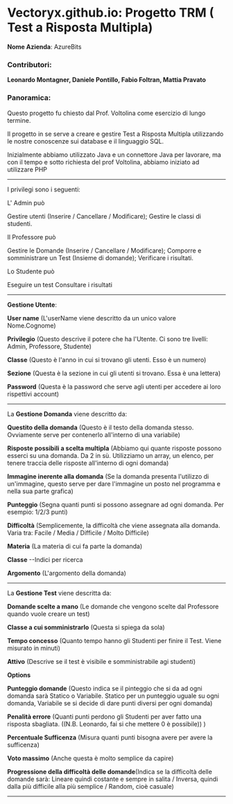 # Vectoryx.github.io: Progetto TRM ( Test a Risposta Multipla)

**Nome Azienda**: AzureBits

### Contributori:

**Leonardo Montagner, Daniele Pontillo, Fabio Foltran, Mattia Pravato**

### Panoramica:
Questo progetto fu chiesto dal Prof. Voltolina come esercizio di lungo termine.

Il progetto in se serve a creare e gestire Test a Risposta Multipla utilizzando le nostre conoscenze sui database e il linguaggio SQL.

Inizialmente abbiamo utilizzato Java e un connettore Java per lavorare, ma con il tempo e sotto richiesta del prof Voltolina, abbiamo iniziato ad utilizzare PHP

---

I privilegi sono i seguenti:

L' Admin può

Gestire utenti (Inserire / Cancellare / Modificare);
Gestire le classi di studenti.

Il Professore può

Gestire le Domande  (Inserire / Cancellare / Modificare);
Comporre e somministrare un Test (Insieme di domande);
Verificare i risultati.

Lo Studente può

Eseguire un test
Consultare i risultati

---

**Gestione Utente**:

**User name** (L'userName viene descritto da un unico valore Nome.Cognome)

**Privilegio**  (Questo descrive il potere che ha l'Utente. Ci sono tre livelli: Admin, Professore, Studente)

**Classe** (Questo è l'anno in cui si trovano gli utenti. Esso è un numero)

**Sezione** (Questa è la sezione in cui gli utenti si trovano. Essa è una lettera)

**Password** (Questa è la password che serve agli utenti per accedere ai loro rispettivi account)

---

La **Gestione Domanda** viene descritto da:

**Questito della domanda** (Questo è il testo della domanda stesso. Ovviamente serve per contenerlo all'interno di una variabile)

**Risposte possibili a scelta multipla** (Abbiamo qui quante risposte possono esserci su una domanda. Da 2 in sù. Utilizziamo un array, un elenco, per tenere traccia delle risposte all'interno di ogni domanda)

**Immagine inerente alla domanda** (Se la domanda presenta l'utilizzo di un'immagine, questo serve per dare l'immagine un posto nel programma e nella sua parte grafica)

**Punteggio** (Segna quanti punti si possono assegnare ad ogni domanda. Per esempio: 1/2/3 punti)

**Difficoltà** (Semplicemente, la difficoltà che viene assegnata alla domanda. Varia tra: Facile / Media / Difficile / Molto Difficile)

**Materia** (La materia di cui fa parte la domanda)

**Classe**   --Indici per ricerca

**Argomento** (L'argomento della domanda)

---

La **Gestione Test** viene descritta da:

**Domande scelte a mano** (Le domande che vengono scelte dal Professore quando vuole creare un test)

**Classe a cui somministrarlo** (Questa si spiega da sola)

**Tempo concesso** (Quanto tempo hanno gli Studenti per finire il Test. Viene misurato in minuti)

**Attivo** (Descrive se il test è visibile e somministrabile agi studenti)

**Options**

**Punteggio domande** (Questo indica se il pinteggio che si da ad ogni domanda sarà Statico o Variabile. Statico per un punteggio uguale su ogni domanda, Variabile se si decide di dare punti diversi per ogni domanda)

**Penalità errore** (Quanti punti perdono gli Studenti per aver fatto una risposta sbagliata. ((N.B. Leonardo, fai si che mettere 0 è possibile)) )

**Percentuale Sufficenza** (Misura quanti punti bisogna avere per avere la sufficenza)

**Voto massimo** (Anche questa è molto semplice da capire)

**Progressione della difficoltà delle domande**(Indica se la difficoltà delle domande sarà: Lineare quindi costante e sempre in salita / Inversa, quindi dalla più difficile alla più semplice / Random, cioè casuale)

---
